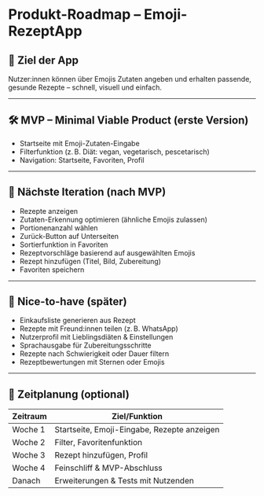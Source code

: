 # Produkt-Roadmap – Emoji-RezeptApp

## 🎯 Ziel der App
Nutzer:innen können über Emojis Zutaten angeben und erhalten passende, gesunde Rezepte – schnell, visuell und einfach.

---

## 🛠️ MVP – Minimal Viable Product (erste Version)

- Startseite mit Emoji-Zutaten-Eingabe
- Filterfunktion (z. B. Diät: vegan, vegetarisch, pescetarisch)
- Navigation: Startseite, Favoriten, Profil

---

## 🚀 Nächste Iteration (nach MVP)
- Rezepte anzeigen 
- Zutaten-Erkennung optimieren (ähnliche Emojis zulassen)
- Portionenanzahl wählen
- Zurück-Button auf Unterseiten
- Sortierfunktion in Favoriten
- Rezeptvorschläge basierend auf ausgewählten Emojis
- Rezept hinzufügen (Titel, Bild, Zubereitung)
- Favoriten speichern

---

## 🌟 Nice-to-have (später)

- Einkaufsliste generieren aus Rezept
- Rezepte mit Freund:innen teilen (z. B. WhatsApp)
- Nutzerprofil mit Lieblingsdiäten & Einstellungen
- Sprachausgabe für Zubereitungsschritte
- Rezepte nach Schwierigkeit oder Dauer filtern
- Rezeptbewertungen mit Sternen oder Emojis

---

## 🧭 Zeitplanung (optional)

| Zeitraum      | Ziel/Funktion                               |
|---------------|---------------------------------------------|
| Woche 1       | Startseite, Emoji-Eingabe, Rezepte anzeigen |
| Woche 2       | Filter, Favoritenfunktion                   |
| Woche 3       | Rezept hinzufügen, Profil                   |
| Woche 4       | Feinschliff & MVP-Abschluss                 |
| Danach        | Erweiterungen & Tests mit Nutzenden         |

